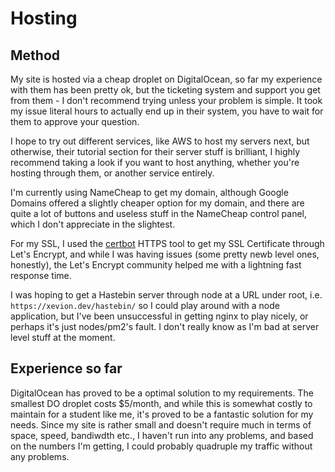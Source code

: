 # Hosting

## Method

My site is hosted via a cheap droplet on DigitalOcean, so far my experience with them has been pretty ok, but the ticketing system and support you get from them - I don't recommend trying unless your problem is simple. It took my issue literal hours to actually end up in their system, you have to wait for them to approve your question.

I hope to try out different services, like AWS to host my servers next, but otherwise, their tutorial section for their server stuff is brilliant, I highly recommend taking a look if you want to host anything, whether you're hosting through them, or another service entirely.

I'm currently using NameCheap to get my domain, although Google Domains offered a slightly cheaper option for my domain, and there are quite a lot of buttons and useless stuff in the NameCheap control panel, which I don't appreciate in the slightest.

For my SSL, I used the [certbot](https://certbot.eff.org/) HTTPS tool to get my SSL Certificate through Let's Encrypt, and while I was having issues (some pretty newb level ones, honestly), the Let's Encrypt community helped me with a lightning fast response time.

I was hoping to get a Hastebin server through node at a URL under root, i.e. `https://xevion.dev/hastebin/` so I could play around with a node application, but I've been unsuccessful in getting nginx to play nicely, or perhaps it's just nodes/pm2's fault. I don't really know as I'm bad at server level stuff at the moment.

## Experience so far

DigitalOcean has proved to be a optimal solution to my requirements. The smallest DO droplet costs $5/month, and while this is somewhat costly to maintain for a student like me, it's proved to be a fantastic solution for my needs. Since my site is rather small and doesn't require much in terms of space, speed, bandiwdth etc., I haven't run into any problems, and based on the numbers I'm getting, I could probably quadruple my traffic without any problems.